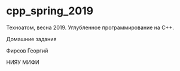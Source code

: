 # cpp_spring_2019

Техноатом, весна 2019. Углубленное программирование на С++.

Домашние задания



Фирсов Георгий

НИЯУ МИФИ
